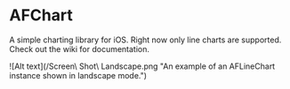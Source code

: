 AFChart
=======

A simple charting library for iOS. Right now only line charts are supported. Check out the wiki for documentation.

![Alt text](/Screen\ Shot\ Landscape.png "An example of an AFLineChart instance shown in landscape mode.")
